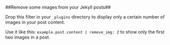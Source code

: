 ##Remove some images from your Jekyll posts##

Drop this filter in your <code>_plugins</code> directory to display only a certain number of images in your post content.

Use it like this: <code>example.post.content | remove_img: 2</code> to show only the first two images in a post. 